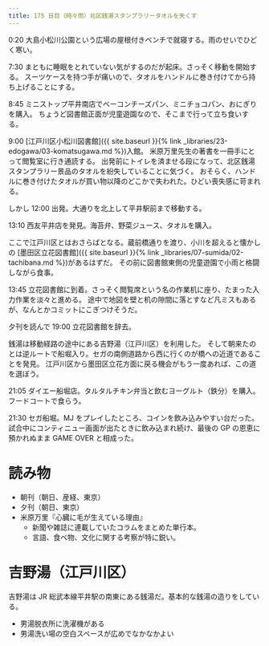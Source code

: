 ```yaml
---
title: 175 日目（時々雨）北区銭湯スタンプラリータオルを失くす
---
```


0:20 大島小松川公園という広場の屋根付きベンチで就寝する。雨のせいでひどく寒い。

7:30 まともに睡眠をとれていない気がするのだが起床。さっそく移動を開始する。
スーツケースを持つ手が痛いので、タオルをハンドルに巻き付けてから持ち上げることにする。

8:45 ミニストップ平井南店でベーコンチーズパン、ミニチョコパン、おにぎりを購入。
ちょうど図書館正面が児童遊園なので、そこまで行って立ち食いする。

9:00 [江戸川区小松川図書館]({{ site.baseurl }}{% link _libraries/23-edogawa/03-komatsugawa.md %})入館。
米原万里先生の著書を一冊手にとって閲覧室に行き通読する。
出発前にトイレを済ませる段になって、北区銭湯スタンプラリー景品のタオルを紛失していることに気づく。
おそらく、ハンドルに巻き付けたタオルが買い物以降のどこかで失われた。ひどい喪失感に苛まれる。

しかし 12:00 出発。大通りを北上して平井駅前まで移動する。

13:10 西友平井店を発見。海苔弁、野菜ジュース、タオルを購入。

ここで江戸川区とはおさらばとなる。蔵前橋通りを渡り、小川を超えると懐かしの
[墨田区立花図書館]({{ site.baseurl }}{% link _libraries/07-sumida/02-tachibana.md %})があるはずだ。
その前に図書館東側の児童遊園で小雨と格闘しながら食事。

13:45 立花図書館に到着。さっそく閲覧席という名の作業机に座り、たまった入力作業を淡々と進める。
途中で地図を壁と机の隙間に落とすなど凡ミスもあるが、なんとかコミットにこぎつけそうだ。

夕刊を読んで 19:00 立花図書館を辞去。

銭湯は移動経路の途中にある吉野湯（江戸川区）を利用した。
そして朝来たのとは逆ルートで船堀入り。セガの南側道路から西に行くのが橋への近道であることを発見。
江戸川区から墨田区立花方面に戻る機会がもう一度あれば、この道を選ぼう。

21:05 ダイエー船堀店。タルタルチキン弁当と飲むヨーグルト（鉄分）を購入。フードコートで食らう。

21:30 セガ船堀。MJ をプレイしたところ、コインを飲み込みやすい台だった。
試合中にコンティニュー画面が出たときに飲み込まれ続け、最後の GP の恩恵に預かれぬまま GAME OVER と相成った。

# 読み物

* 朝刊（朝日、産経、東京）
* 夕刊（朝日、東京）
* 米原万里『心臓に毛が生えている理由』
  * 新聞や雑誌に連載していたコラムをまとめた単行本。
  * 言語、食べ物、文化に関する考察が特に鋭い。

# 吉野湯（江戸川区）

吉野湯は JR 総武本線平井駅の南東にある銭湯だ。基本的な銭湯の造りをしている。

* 男湯脱衣所に洗濯機がある
* 男湯洗い場の空白スペースが広めでなかなかよい
